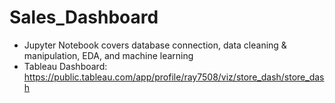 # Sales_Dashboard
- Jupyter Notebook covers database connection, data cleaning & manipulation, EDA, and machine learning
- Tableau Dashboard: https://public.tableau.com/app/profile/ray7508/viz/store_dash/store_dash

